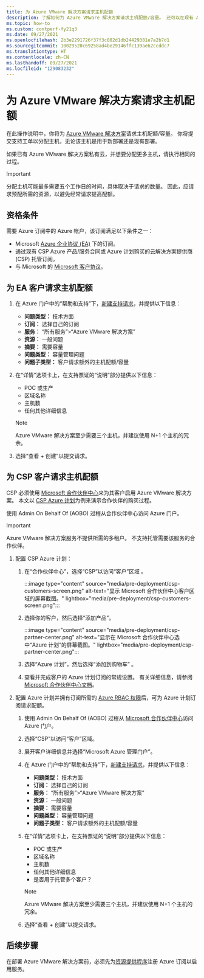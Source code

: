 ```yaml
---
title: 为 Azure VMware 解决方案请求主机配额
description: 了解如何为 Azure VMware 解决方案请求主机配额/容量。 还可以在现有 Azure VMware 解决方案私有云中请求更多主机。
ms.topic: how-to
ms.custom: contperf-fy21q3
ms.date: 09/27/2021
ms.openlocfilehash: 2b3e2291726f37f3c802d1db24429381e7a2b7d1
ms.sourcegitcommit: 10029520c69258ad4be29146ffc139ae62ccddc7
ms.translationtype: HT
ms.contentlocale: zh-CN
ms.lasthandoff: 09/27/2021
ms.locfileid: "129083232"
---
```

# <a name="request-host-quota-for-azure-vmware-solution"></a>为 Azure VMware 解决方案请求主机配额

在此操作说明中，你将为 [Azure VMware 解决方案](introduction.md)请求主机配额/容量。 你将提交支持工单以分配主机，无论该主机是用于新部署还是现有部署。 

如果已有 Azure VMware 解决方案私有云，并想要分配更多主机，请执行相同的过程。

>[!IMPORTANT]
>分配主机可能最多需要五个工作日的时间，具体取决于请求的数量。  因此，应请求预配所需的资源，以避免经常请求提高配额。

## <a name="eligibility-criteria"></a>资格条件

需要 Azure 订阅中的 Azure 帐户，该订阅满足以下条件之一：

- Microsoft [Azure 企业协议 (EA)](../cost-management-billing/manage/ea-portal-agreements.md) 下的订阅。
- 通过现有 CSP Azure 产品/服务合同或 Azure 计划购买的云解决方案提供商 (CSP) 托管订阅。
- 与 Microsoft 的 [Microsoft 客户协议](../cost-management-billing/understand/mca-overview.md)。

## <a name="request-host-quota-for-ea-customers"></a>为 EA 客户请求主机配额

1. 在 Azure 门户中的“帮助和支持”下，[新建支持请求](https://rc.portal.azure.com/#create/Microsoft.Support)，并提供以下信息：
   - **问题类型：** 技术方面
   - **订阅：** 选择自己的订阅
   - **服务：** “所有服务”>“Azure VMware 解决方案”
   - **资源：** 一般问题 
   - **摘要：** 需要容量
   - **问题类型：** 容量管理问题
   - **问题子类型：** 客户请求额外的主机配额/容量

1. 在“详情”选项卡上，在支持票证的“说明”部分提供以下信息：

   - POC 或生产 
   - 区域名称
   - 主机数
   - 任何其他详细信息

   >[!NOTE]
   >Azure VMware 解决方案至少需要三个主机，并建议使用 N+1 个主机的冗余。 

1. 选择“查看 + 创建”以提交请求。


## <a name="request-host-quota-for-csp-customers"></a>为 CSP 客户请求主机配额 

CSP 必须使用 [Microsoft 合作伙伴中心](https://partner.microsoft.com)来为其客户启用 Azure VMware 解决方案。 本文以 [CSP Azure 计划](/partner-center/azure-plan-lp)为例来演示合作伙伴的购买过程。

使用 Admin On Behalf Of (AOBO) 过程从合作伙伴中心访问 Azure 门户。

>[!IMPORTANT] 
>Azure VMware 解决方案服务不提供所需的多租户。 不支持托管需要该服务的合作伙伴。 

1. 配置 CSP Azure 计划：

   1. 在“合作伙伴中心”，选择“CSP”以访问“客户”区域  。
   
      :::image type="content" source="media/pre-deployment/csp-customers-screen.png" alt-text="显示 Microsoft 合作伙伴中心客户区域的屏幕截图。" lightbox="media/pre-deployment/csp-customers-screen.png":::
   
   1. 选择你的客户，然后选择“添加产品”。
   
      :::image type="content" source="media/pre-deployment/csp-partner-center.png" alt-text="显示在 Microsoft 合作伙伴中心选中“Azure 计划”的屏幕截图。" lightbox="media/pre-deployment/csp-partner-center.png":::
   
   1. 选择“Azure 计划”，然后选择“添加到购物车” 。 
   
   1. 查看并完成客户的 Azure 计划订阅的常规设置。 有关详细信息，请参阅 [Microsoft 合作伙伴中心文档](/partner-center/azure-plan-manage)。

1. 配置 Azure 计划并拥有订阅所需的 [Azure RBAC 权限](/partner-center/azure-plan-manage)后，可为 Azure 计划订阅请求配额。 

   1. 使用 Admin On Behalf Of (AOBO) 过程从 [Microsoft 合作伙伴中心](https://partner.microsoft.com)访问 Azure 门户。
   
   1. 选择“CSP”以访问“客户”区域。
   
   1. 展开客户详细信息并选择“Microsoft Azure 管理门户”。
   
   1. 在 Azure 门户中的“帮助和支持”下，[新建支持请求](https://rc.portal.azure.com/#create/Microsoft.Support)，并提供以下信息：
      - **问题类型：** 技术方面
      - **订阅：** 选择自己的订阅
      - **服务：** “所有服务”>“Azure VMware 解决方案”
      - **资源：** 一般问题 
      - **摘要：** 需要容量
      - **问题类型：** 容量管理问题
      - **问题子类型：** 客户请求额外的主机配额/容量
   
   1. 在“详情”选项卡上，在支持票证的“说明”部分提供以下信息：
   
      - POC 或生产 
      - 区域名称
      - 主机数
      - 任何其他详细信息
      - 是否用于托管多个客户？
   
      >[!NOTE]
      >Azure VMware 解决方案至少需要三个主机，并建议使用 N+1 个主机的冗余。 
   
   1. 选择“查看 + 创建”以提交请求。


## <a name="next-steps"></a>后续步骤

在部署 Azure VMware 解决方案前，必须先为[资源提供程序](deploy-azure-vmware-solution.md#register-the-microsoftavs-resource-provider)注册 Azure 订阅以启用服务。   
